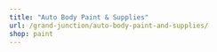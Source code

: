 ```yaml
---
title: "Auto Body Paint & Supplies"
url: /grand-junction/auto-body-paint-and-supplies/
shop: paint
---
```

